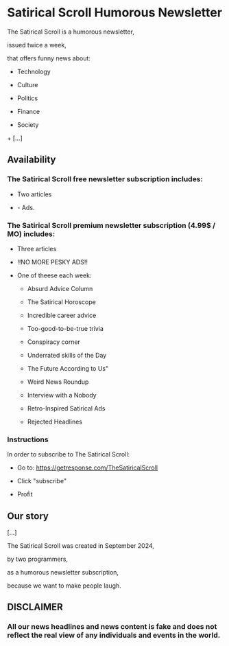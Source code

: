 # Satirical Scroll Humorous Newsletter

The Satirical Scroll is a humorous newsletter,

issued twice a week,

that offers funny news about:

 + Technology

 + Culture

 + Politics

 + Finance

 + Society

<!-- TODO: --> + [...]


## Availability

### The Satirical Scroll free newsletter subscription includes:

 + Two articles

 + \- Ads.

### The Satirical Scroll premium newsletter subscription (4.99$ / MO) includes:

 * Three articles

 * !!NO MORE PESKY ADS!!

 * One of theese each week:

	+ Absurd Advice Column

	+ The Satirical Horoscope

	+ Incredible career advice

	+ Too-good-to-be-true trivia

	+ Conspiracy corner

	+ Underrated skills of the Day

	+ The Future According to Us"

	+ Weird News Roundup

	+ Interview with a Nobody

	+ Retro-Inspired Satirical Ads

	+ Rejected Headlines

### Instructions

In order to subscribe to The Satirical Scroll:

 + Go to: https://getresponse.com/TheSatiricalScroll

 + Click "subscribe"

 + Profit

## Our story

<!-- TODO: --> [...]

The Satirical Scroll was created in September 2024,

by two programmers,

as a humorous newsletter subscription,

because we want to make people laugh.


## DISCLAIMER

### All our news headlines and news content is fake and does not reflect the real view of any individuals and events in the world.
